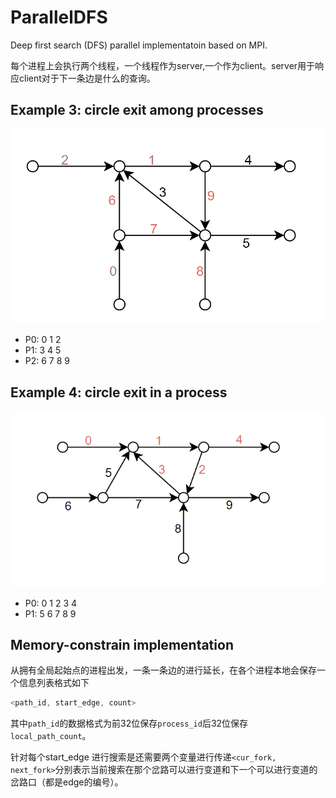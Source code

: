 # ParallelDFS
Deep first search (DFS) parallel implementatoin based on MPI.

每个进程上会执行两个线程，一个线程作为server,一个作为client。server用于响应client对于下一条边是什么的查询。

## Example 3: circle exit among processes

![example3](./imgs/example3.png)

+ P0: 0 1 2
+ P1: 3 4 5
+ P2: 6 7 8 9


## Example 4: circle exit in a process

![example4](./imgs/example4.png)

+ P0: 0 1 2 3 4
+ P1: 5 6 7 8 9


## Memory-constrain implementation
从拥有全局起始点的进程出发，一条一条边的进行延长，在各个进程本地会保存一个信息列表格式如下
```c++
<path_id, start_edge, count>
```
其中`path_id`的数据格式为前32位保存`process_id`后32位保存`local_path_count`。

针对每个start_edge 进行搜索是还需要两个变量进行传递`<cur_fork, next_fork>`分别表示当前搜索在那个岔路可以进行变道和下一个可以进行变道的岔路口（都是edge的编号）。
